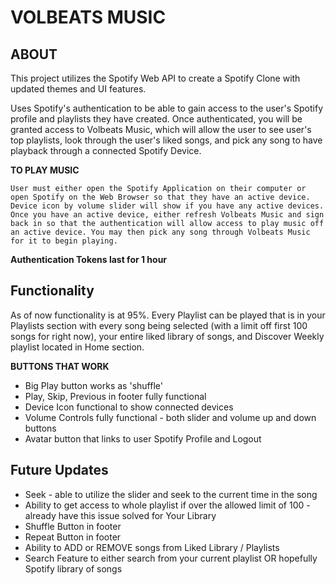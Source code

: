 # VOLBEATS MUSIC

## ABOUT
This project utilizes the Spotify Web API to create a Spotify Clone with updated themes and UI features.  

Uses Spotify's authentication to be able to gain access to the user's Spotify profile and playlists they have created. Once authenticated, you will be granted access to Volbeats Music, which will allow the user to see user's top playlists, look through the user's liked songs, and pick any song to have playback through a connected Spotify Device. 


**TO PLAY MUSIC**

`User must either open the Spotify Application on their computer or open Spotify on the Web Browser so that they have an active device. Device icon by volume slider will show if you have any active devices. Once you have an active device, either refresh Volbeats Music and sign back in so that the authentication will allow access to play music off an active device. You may then pick any song through Volbeats Music for it to begin playing.`

**Authentication Tokens last for 1 hour**

## Functionality
As of now functionality is at 95%. Every Playlist can be played that is in your Playlists section with every song being selected (with a limit off first 100 songs for right now), your entire liked library of songs, and Discover Weekly playlist located in Home section. 

**BUTTONS THAT WORK**

* Big Play button works as 'shuffle'
* Play, Skip, Previous in footer fully functional
* Device Icon functional to show connected devices
* Volume Controls fully functional - both slider and volume up and down buttons
* Avatar button that links to user Spotify Profile and Logout
  

## Future Updates

* Seek - able to utilize the slider and seek to the current time in the song
* Ability to get access to whole playlist if over the allowed limit of 100 - already have this issue solved for Your Library
* Shuffle Button in footer
* Repeat Button in footer
* Ability to ADD or REMOVE songs from Liked Library / Playlists
* Search Feature to either search from your current playlist OR hopefully Spotify library of songs
  


